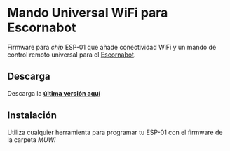 # Mando Universal WiFi para Escornabot

Firmware para *chip* ESP-01 que añade conectividad WiFi y un mando de control
remoto universal para el [Escornabot][ESCGH].

## Descarga

Descarga la **[última versión aquí](https://github.com/mgesteiro/escornabot-MUWi/releases/latest)**

## Instalación

Utiliza cualquier herramienta para programar tu ESP-01 con el firmware de la
carpeta *MUWi*



<!-- links -->
[ESCGH]: https://github.com/escornabot/
